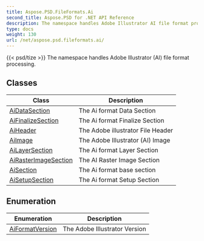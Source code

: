 ```yaml
---
title: Aspose.PSD.FileFormats.Ai
second_title: Aspose.PSD for .NET API Reference
description: The namespace handles Adobe Illustrator AI file format processing
type: docs
weight: 130
url: /net/aspose.psd.fileformats.ai/
---
```

{{< psd/tize >}}
The namespace handles Adobe Illustrator (AI) file format processing.

## Classes

| Class | Description |
| --- | --- |
| [AiDataSection](./aidatasection/) | The Ai format Data Section |
| [AiFinalizeSection](./aifinalizesection/) | The Ai format Finalize Section |
| [AiHeader](./aiheader/) | The Adobe illustrator File Header |
| [AiImage](./aiimage/) | The Adobe Illustrator (AI) Image |
| [AiLayerSection](./ailayersection/) | The Ai format Layer Section |
| [AiRasterImageSection](./airasterimagesection/) | The AI Raster Image Section |
| [AiSection](./aisection/) | The Ai format base section |
| [AiSetupSection](./aisetupsection/) | The Ai format Setup Section |
## Enumeration

| Enumeration | Description |
| --- | --- |
| [AiFormatVersion](./aiformatversion/) | The Adobe Illustrator Version |


